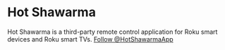 # Hot Shawarma
Hot Shawarma is a third-party remote control application for Roku smart devices and Roku smart TVs.
<a href="https://twitter.com/HotShawarmaApp?ref_src=twsrc%5Etfw" class="twitter-follow-button" data-show-count="false">Follow @HotShawarmaApp</a><script async src="https://platform.twitter.com/widgets.js" charset="utf-8"></script>
